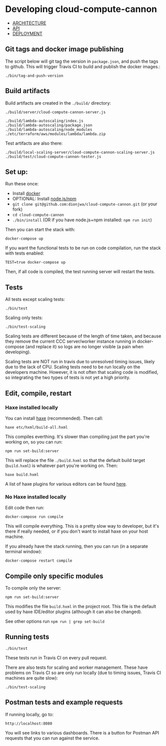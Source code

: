 # Developing cloud-compute-cannon

- [ARCHITECTURE](ARCHITECTURE.md)
- [API](API.md)
- [DEPLOYMENT](DEPLOYMENT.md)

## Git tags and docker image publishing

The script below will git tag the version in `package.json`, and push the tags to github. This will trigger Travis CI to build and publish the docker images.:

	./bin/tag-and-push-version

## Build artifacts

Build artifacts are created in the `./build/` directory:

	./build/server/cloud-compute-cannon-server.js

	./build/lambda-autoscaling/index.js
	./build/lambda-autoscaling/package.json
	./build/lambda-autoscaling/node_modules
	./etc/terraform/aws/modules/lambda/lambda.zip


Test artifacts are also there:

	./build/local-scaling-server/cloud-compute-cannon-scaling-server.js
	./build/test/cloud-compute-cannon-tester.js

## Set up:

Run these once:

- Install [docker](https://docs.docker.com/engine/installation/)
- OPTIONAL: Install [node.js/npm](https://nodejs.org/en/download/)
- `git clone git@github.com:dionjwa/cloud-compute-cannon.git` (or your fork)
- `cd cloud-compute-cannon`
- `./bin/install` (OR if you have node.js+npm installed: `npm run init`)

Then you can start the stack with:

	docker-compose up

If you want the functional tests to be run on code compilation, run the stack with tests enabled:

	TEST=true docker-compose up

Then, if all code is compiled, the test running server will restart the tests.

## Tests

All tests except scaling tests:

	./bin/test

Scaling only tests:

	./bin/test-scaling

Scaling tests are different because of the length of time taken, and because they remove the current CCC server/worker instance running in docker-compose (and replace it) so logs are no longer visible (a pain when developing).

Scaling tests are NOT run in travis due to unresolved timing issues, likely due to the lack of CPU. Scaling tests need to be run locally on the developers machine. However, it is not often that scaling code is modified, so integrating the two types of tests is not yet a high priority.

## Edit, compile, restart

### Haxe installed locally

You can install [haxe](https://haxe.org/download/) (recommended). Then call:

	haxe etc/hxml/build-all.hxml

This compiles everthing. It's slower than compiling just the part you're working on, so you can run:

	npm run set-build:server

This will replace the file `./build.hxml` so that the default build target (`build.hxml`) is whatever part you're working on. Then:

	haxe build.hxml

A list of haxe plugins for various editors can be found [here](https://haxe.org/documentation/introduction/editors-and-ides.html).


### No Haxe installed locally

Edit code then run:

	docker-compose run compile

This will compile everything. This is a pretty slow way to developer, but it's there if really needed, or if you don't want to install haxe on your host machine.

If you already have the stack running, then you can run (in a separate terminal window):

	docker-compose restart compile

## Compile only specific modules

To compile only the server:

	npm run set-build:server

This modifies the file `build.hxml` in the project root. This file is the default used by haxe IDE/editor plugins (although it can also be changed).

See other options run `npm run | grep set-build`

## Running tests

	./bin/test

These tests run in Travis CI on every pull request.

There are also tests for scaling and worker management. These have problems on Travis CI so are only run locally (due to timing issues, Travis CI machines are quite slow):

	./bin/test-scaling

## Postman tests and example requests

If running locally, go to:

	http://localhost:8080

You will see links to various dashboards. There is a button for Postman API requests that you can run against the service.